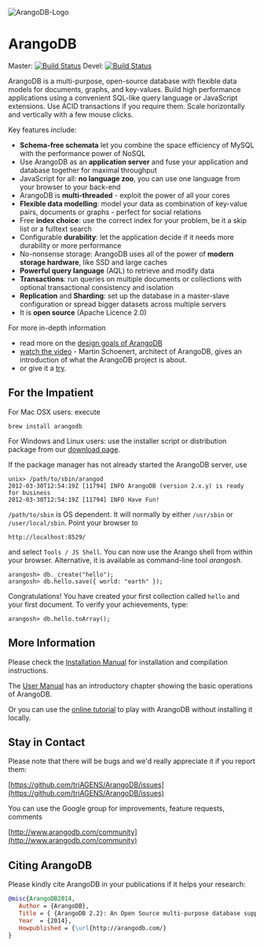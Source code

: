 ![ArangoDB-Logo](https://www.arangodb.com/wp-content/uploads/2012/10/logo_arangodb_transp.png)

ArangoDB
========

Master: [![Build Status](https://secure.travis-ci.org/triAGENS/ArangoDB.png?branch=master)](http://travis-ci.org/triAGENS/ArangoDB)
Devel: [![Build Status](https://secure.travis-ci.org/triAGENS/ArangoDB.png?branch=devel)](http://travis-ci.org/triAGENS/ArangoDB)

ArangoDB is a multi-purpose, open-source database with flexible data models for documents, graphs, and key-values. Build high performance applications using a convenient SQL-like query language or JavaScript extensions. Use ACID transactions if you require them. Scale horizontally and vertically with a few mouse clicks.

Key features include:

* **Schema-free schemata** let you combine the space efficiency of MySQL with the performance power of NoSQL
* Use ArangoDB as an **application server** and fuse your application and database together for maximal throughput
* JavaScript for all: **no language zoo**, you can use one language from your browser to your back-end
* ArangoDB is **multi-threaded** - exploit the power of all your cores
* **Flexible data modelling**: model your data as combination of key-value pairs, documents or graphs - perfect for social relations
* Free **index choice**: use the correct index for your problem, be it a skip list or a fulltext search
* Configurable **durability**: let the application decide if it needs more durability or more performance
* No-nonsense storage: ArangoDB uses all of the power of **modern storage hardware**, like SSD and large caches
* **Powerful query language** (AQL) to retrieve and modify data 
* **Transactions**: run queries on multiple documents or collections with optional transactional consistency and isolation
* **Replication** and **Sharding**: set up the database in a master-slave configuration or spread bigger datasets across multiple servers
* It is **open source** (Apache Licence 2.0)

For more in-depth information

* read more on the [design goals of ArangoDB](http://www.arangodb.com/2012/03/07/avocadodbs-design-objectives)
* [watch the video](http://vimeo.com/36411892) - Martin Schoenert, architect of ArangoDB, gives an introduction of what the ArangoDB project is about.
* or give it a [try](http://www.arangodb.com/try).


For the Impatient
-----------------

For Mac OSX users: execute

    brew install arangodb

For Windows and Linux users: use the installer script or distribution package
from our [download page](http://www.arangodb.com/download).

If the package manager has not already started the ArangoDB server, use

    unix> /path/to/sbin/arangod
    2012-03-30T12:54:19Z [11794] INFO ArangoDB (version 2.x.y) is ready for business
    2012-03-30T12:54:19Z [11794] INFO Have Fun!

`/path/to/sbin` is OS dependent. It will normally by either `/usr/sbin` or `/user/local/sbin`. Point your browser to

    http://localhost:8529/

and select `Tools / JS Shell`. You can now use the Arango shell from within your browser. Alternative, it is available as command-line tool _arangosh_.

    arangosh> db._create("hello");
    arangosh> db.hello.save({ world: "earth" });

Congratulations! You have created your first collection called `hello` and your first document. To verify your achievements, type:

    arangosh> db.hello.toArray();


More Information
----------------

Please check the
[Installation Manual](http://www.arangodb.com/manuals/current/InstallManual.html)
for installation and compilation instructions.

The
[User Manual](http://www.arangodb.com/manuals/current/UserManual.html)
has an introductory chapter showing the basic operations of ArangoDB.

Or you can use the 
[online tutorial](http://www.arangodb.com/try)
to play with ArangoDB without installing it locally.


Stay in Contact
---------------

Please note that there will be bugs and we'd really appreciate it if
you report them:

[https://github.com/triAGENS/ArangoDB/issues](https://github.com/triAGENS/ArangoDB/issues)

You can use the Google group for improvements, feature requests, comments 

[http://www.arangodb.com/community](http://www.arangodb.com/community)


Citing ArangoDB
---------------
Please kindly cite ArangoDB in your publications if it helps your research:

```bibtex
@misc{ArangoDB2014,
   Author = {ArangoDB},
   Title = { {ArangoDB 2.2}: An Open Source multi-purpose database supporting flexible data models for documents, graphs, and key-values.},
   Year  = {2014},
   Howpublished = {\url{http://arangodb.com/}
}
```
